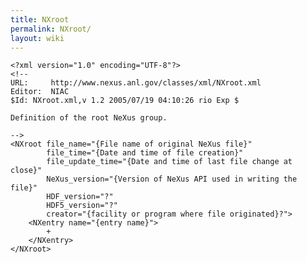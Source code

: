 ```yaml
---
title: NXroot
permalink: NXroot/
layout: wiki
---
```


    <?xml version="1.0" encoding="UTF-8"?>
    <!--
    URL:     http://www.nexus.anl.gov/classes/xml/NXroot.xml
    Editor:  NIAC
    $Id: NXroot.xml,v 1.2 2005/07/19 04:10:26 rio Exp $

    Definition of the root NeXus group.

    -->
    <NXroot file_name="{File name of original NeXus file}" 
            file_time="{Date and time of file creation}" 
            file_update_time="{Date and time of last file change at close}" 
            NeXus_version="{Version of NeXus API used in writing the file}" 
            HDF_version="?" 
            HDF5_version="?" 
            creator="{facility or program where file originated}?">
        <NXentry name="{entry name}">
            +
        </NXentry>
    </NXroot>
